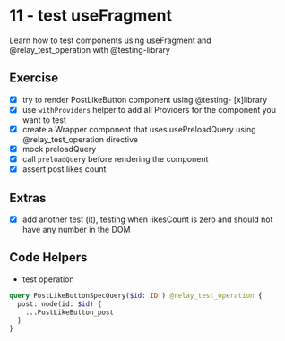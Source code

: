 # 11 - test useFragment

Learn how to test components using useFragment and @relay_test_operation with @testing-library

## Exercise

- [x] try to render PostLikeButton component using @testing- [x]library
- [x] use `withProviders` helper to add all Providers for the component you want to test
- [x] create a Wrapper component that uses usePreloadQuery using @relay_test_operation directive
- [x] mock preloadQuery
- [x] call `preloadQuery` before rendering the component
- [x] assert post likes count

## Extras

- [x] add another test (it), testing when likesCount is zero and should not have any number in the DOM

## Code Helpers

- test operation
```graphql
query PostLikeButtonSpecQuery($id: ID!) @relay_test_operation {
  post: node(id: $id) {
    ...PostLikeButton_post
  }
}
```
